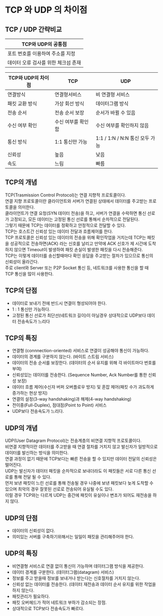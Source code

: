 # TCP 와 UDP 의 차이점

## TCP / UDP 간략비교 

|TCP와 UDP의 공통점|
|-----|
|포트 번호를 이용하여 주소를 지정
|데이터 오류 검사를 위한 체크섬 존재|
 
|TCP와 UDP의 차이점|TCP|UDP|
|-----|------|---|
|연결방식|연결형서비스|비 연결형 서비스|
|패킷 교환 방식|가상 회선 방식|데이터그램 방식|
|전송 순서|전송 순서 보장|순서가 바뀔 수 있음|
|수신 여부 확인|수신 여부를 확인함|수신 여부를 확인하지 않음|
|통신 방식|1:1 통신만 가능|1:1 / 1:N / N:N 통신 모두 가능|
|신뢰성|높음|낮음|
|속도|느림|빠름|

## TCP의 개념
TCP(Trasmission Control Protocol)는 연결 지향적 프로토콜이다. <br>
연결 지향 프로토콜이란 클라이언트와 서버가 연결된 상태에서 데이터를 주고받는 프로토콜을 의미한다. <br>
클라이언트가 연결 요청(SYN 데이터 전송)을 하고, 서버가 연결을 수락하면 통신 선로가 고정되고, 모든 데이터는 고정된 통신 선로를 통해서 순차적으로 전달된다.<br>
그렇기 때문에 TCP는 데이터를 정확하고 안정적으로 전달할 수 있다. <br>
TCP는 호스트간 신뢰성 있는 데이터 전달과 흐름제어를 한다. <br>
TCP 프로토콜은 신뢰성 있는 데이터의 전송을 위해 확인작업을 거치는데 TCP는 패킷을 성공적으로 전송하면(ACK) 라는 신호를 날리고 만약에 ACK 신호가 제 시간에 도착하지 않으면 Timeout이 발생하여 패킷 손실이 발생한 패킷을 다시 전송해준다. <br>
TCP는 이렇게 데이터를 송신할때마다 확인 응답을 주고받는 절차가 있으므로 통신의 신뢰성이 올라간다. <br>
주로 client와 Server 또는 P2P Socket 통신 등, 네트워크를 사용한 통신을 할 때 TCP 통신을 많이 사용한다.

## TCP의 단점
 - 데이터로 보내기 전에 반드시 연결이 형성되어야 한다.
 - 1 : 1 통신만 가능하다.
 - 고정된 통신 선로가 최단선(네트워크 길이)이 아닐경우 상대적으로 UDP보다 데이터 전송속도가 느리다

## TCP의 특징
 - 연결형 (connnection-oriented) 서비스로 연결이 성공해야 통신이 가능하다.
 - 데이터의 경계를 구분하지 않는다. (바이트 스트림 서비스)
 - 데이터의 전송 순서를 보장한다. (데이터의 순서 유지를 위해 각 바이트마다 번호를 부여)
 - 신뢰성있는 데이터를 전송한다. (Sequence Number, Ack Number를 통한 신뢰성 보장)
 - 데이터 흐름 제어(수신자 버퍼 오버플로우 방지) 및 혼잡 제어(패킷 수가 과도하게 증가하는 현상 방지)
 - 연결의 설정(3-way handshaking)과 해제(4-way handshaking)
 - 전이중(Full-Duplex), 점대점(Point to Point) 서비스
 - UDP보다 전송속도가 느리다.

## UDP의 개념
UDP(User Datagram Protocol)는 전송계층의 비연결 지향적 프로토콜이다. <br>
비연결 지향적이란 데이터를 주고받을 때 연결 절차를 거치지 않고 발신자가 일방적으로 데이터를 발신하는 방식을 의미한다. <br>
연결 과정이 없기 때문에 TCP보다는 빠른 전송을 할 수 있지만 데이터 전달의 신뢰성은 떨어진다. <br>
UDP는 발신자가 데이터 패킷을 순차적으로 보내더라도 이 패킷들은 서로 다른 통신 선로를 통해 전달 될 수 있다. <br>
먼저 보낸 패킷이 느린 선로를 통해 전송될 경우 나중에 보낸 패킷보다 늦게 도착할 수 있으며 최악의 경우 잘못된 선로로 전송되어 유실될 수도 있다. <br>
이럴 경우 TCP와는 다르게 UDP는 중간에 패킷이 유실이나 변조가 되어도 재전송을 하지 않다. <br>

## UDP의 단점
 - 데이터의 신뢰성이 없다.
 - 의미있는 서버를 구축하기위해서는 일일이 패킷을 관리해주어야 한다.

## UDP의 특징
 - 비연결형 서비스로 연결 없이 통신이 가능하며 데이터그램 방식을 제공한다.
 - 데이터 경계를 구분한다. (데이터그램(datagram) 서비스)
 - 정보를 주고 받을때 정보를 보내거나 받는다는 신호절차를 거치지 않는다.
 - 신뢰성 없는 데이터를 전송한다. (데이터 재전송과 데이터 순서 유지를 위한 작업을 하지 않는다.
 - 패킷관리가 필요하다.
 - 패킷 오버헤드가 적어 네트워크 부하가 감소되는 장점.
 - 상대적으로 TCP보다 전송속도가 빠르다.

